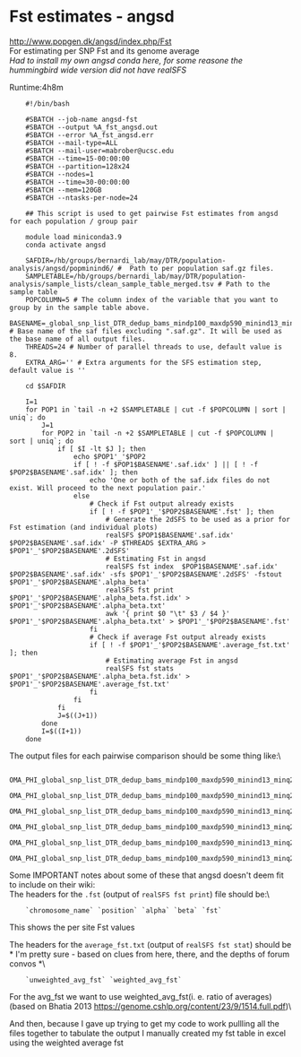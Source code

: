 # Fst estimates - angsd
http://www.popgen.dk/angsd/index.php/Fst \
For estimating per SNP Fst and its genome average\
*Had to install my own angsd conda here, for some reasone the hummingbird wide version did not have realSFS*

Runtime:4h8m

        #!/bin/bash

        #SBATCH --job-name angsd-fst
        #SBATCH --output %A_fst_angsd.out
        #SBATCH --error %A_fst_angsd.err
        #SBATCH --mail-type=ALL
        #SBATCH --mail-user=mabrober@ucsc.edu
        #SBATCH --time=15-00:00:00
        #SBATCH --partition=128x24
        #SBATCH --nodes=1
        #SBATCH --time=30-00:00:00
        #SBATCH --mem=120GB
        #SBATCH --ntasks-per-node=24

        ## This script is used to get pairwise Fst estimates from angsd for each population / group pair

        module load miniconda3.9
        conda activate angsd

        SAFDIR=/hb/groups/bernardi_lab/may/DTR/population-analysis/angsd/popminind6/ #  Path to per population saf.gz files.
        SAMPLETABLE=/hb/groups/bernardi_lab/may/DTR/population-analysis/sample_lists/clean_sample_table_merged.tsv # Path to the sample table
        POPCOLUMN=5 # The column index of the variable that you want to group by in the sample table above.
        BASENAME=_global_snp_list_DTR_dedup_bams_mindp100_maxdp590_minind13_minq20_popminind6 # Base name of the saf files excluding ".saf.gz". It will be used as the base name of all output files.
        THREADS=24 # Number of parallel threads to use, default value is 8.
        EXTRA_ARG='' # Extra arguments for the SFS estimation step, default value is ''

        cd $SAFDIR

        I=1
        for POP1 in `tail -n +2 $SAMPLETABLE | cut -f $POPCOLUMN | sort | uniq`; do
            J=1
            for POP2 in `tail -n +2 $SAMPLETABLE | cut -f $POPCOLUMN | sort | uniq`; do
                if [ $I -lt $J ]; then
                    echo $POP1'_'$POP2
                    if [ ! -f $POP1$BASENAME'.saf.idx' ] || [ ! -f $POP2$BASENAME'.saf.idx' ]; then
                        echo 'One or both of the saf.idx files do not exist. Will proceed to the next population pair.'
                    else
                        # Check if Fst output already exists
                        if [ ! -f $POP1'_'$POP2$BASENAME'.fst' ]; then
                            # Generate the 2dSFS to be used as a prior for Fst estimation (and individual plots)
                            realSFS $POP1$BASENAME'.saf.idx' $POP2$BASENAME'.saf.idx' -P $THREADS $EXTRA_ARG > $POP1'_'$POP2$BASENAME'.2dSFS'
                            # Estimating Fst in angsd
                            realSFS fst index  $POP1$BASENAME'.saf.idx' $POP2$BASENAME'.saf.idx' -sfs $POP1'_'$POP2$BASENAME'.2dSFS' -fstout $POP1'_'$POP2$BASENAME'.alpha_beta'
                            realSFS fst print $POP1'_'$POP2$BASENAME'.alpha_beta.fst.idx' > $POP1'_'$POP2$BASENAME'.alpha_beta.txt'
                            awk '{ print $0 "\t" $3 / $4 }' $POP1'_'$POP2$BASENAME'.alpha_beta.txt' > $POP1'_'$POP2$BASENAME'.fst'
                        fi
                        # Check if average Fst output already exists
                        if [ ! -f $POP1'_'$POP2$BASENAME'.average_fst.txt' ]; then
                            # Estimating average Fst in angsd
                            realSFS fst stats $POP1'_'$POP2$BASENAME'.alpha_beta.fst.idx' > $POP1'_'$POP2$BASENAME'.average_fst.txt'
                        fi
                    fi
                fi
                J=$((J+1))
            done
            I=$((I+1))
        done

The output files for each pairwise comparison should be some thing like:\

        OMA_PHI_global_snp_list_DTR_dedup_bams_mindp100_maxdp590_minind13_minq20_popminind6.2dSFS
        OMA_PHI_global_snp_list_DTR_dedup_bams_mindp100_maxdp590_minind13_minq20_popminind6.alpha_beta.fst.gz
        OMA_PHI_global_snp_list_DTR_dedup_bams_mindp100_maxdp590_minind13_minq20_popminind6.alpha_beta.fst.idx
        OMA_PHI_global_snp_list_DTR_dedup_bams_mindp100_maxdp590_minind13_minq20_popminind6.alpha_beta.txt
        OMA_PHI_global_snp_list_DTR_dedup_bams_mindp100_maxdp590_minind13_minq20_popminind6.average_fst.txt
        OMA_PHI_global_snp_list_DTR_dedup_bams_mindp100_maxdp590_minind13_minq20_popminind6.fst
Some IMPORTANT notes about some of these that angsd doesn't deem fit to include on their wiki:\
The headers for the `.fst` (output of `realSFS fst print`)  file should be:\

        `chromosome_name` `position` `alpha` `beta` `fst`
This shows the per site Fst values        

The headers for the `average_fst.txt` (output of `realSFS fst stat`) should be * I'm pretty sure - based on clues from here, there, and the depths of forum convos *\

        `unweighted_avg_fst` `weighted_avg_fst`        
For the avg_fst we want to use weighted_avg_fst(i. e. ratio of averages) (based on Bhatia 2013 https://genome.cshlp.org/content/23/9/1514.full.pdf)\

And then, because I gave up trying to get my code to work pullling all the files together to tabulate the output I manually created my fst table in excel  using the weighted average fst

